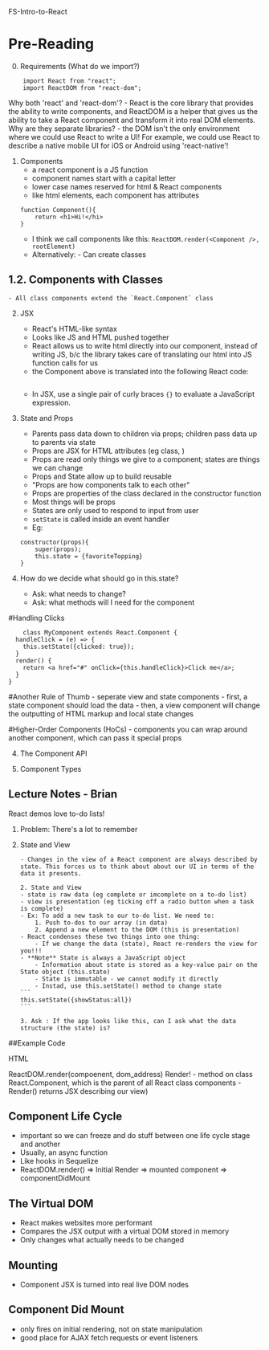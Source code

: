 FS-Intro-to-React

# Pre-Reading

0. Requirements (What do we import?)
```
    import React from "react";
    import ReactDOM from "react-dom";
```

Why both 'react' and 'react-dom'? - React is the core library that provides the ability to write components, and ReactDOM is a helper that gives us the ability to take a React component and transform it into real DOM elements.
Why are they separate libraries? - the DOM isn't the only environment where we could use React to write a UI! For example, we could use React to describe a native mobile UI for iOS or Android using 'react-native'!

1. Components
    - a react component is a JS function
    - component names start with a capital letter
    - lower case names reserved for html & React components
    - like html elements, each component has attributes
    ```
    function Component(){
        return <h1>Hi!</hi>
    }
    ```
    - I think we call components like this:
      `ReactDOM.render(<Component />, rootElement)`
    - Alternatively: - Can create classes

## 1.2. Components with Classes

    - All class components extend the `React.Component` class

2. JSX

    - React's HTML-like syntax
    - Looks like JS and HTML pushed together
    - React allows us to write html directly into our component, instead of writing JS, b/c the library takes care of translating our html into JS function calls for us
    - the Component above is translated into the following React code:

    ```React.createElement("h1", null, "Hi!")

    ```
    - In JSX, use a single pair of curly braces `{}` to evaluate a JavaScript expression.

3. State and Props

    - Parents pass data down to children via props; children pass data up to parents via state
    - Props are JSX for HTML attributes (eg class, )
    - Props are read only things we give to a component; states are things we can change
    - Props and State allow up to build reusable
    - "Props are how components talk to each other"
    - Props are properties of the class declared in the constructor function
    - Most things will be props
    - States are only used to respond to input from user
    - `setState` is called inside an event handler
    - Eg:

    ```
    constructor(props){
        super(props);
        this.state = {favoriteTopping}
    }
    ```

4. How do we decide what should go in this.state?
    - Ask: what needs to change?
    - Ask: what methods will I need for the component

#Handling Clicks

```
    class MyComponent extends React.Component {
  handleClick = (e) => {
    this.setState({clicked: true});
  }
  render() {
    return <a href="#" onClick={this.handleClick}>Click me</a>;
  }
}
```

#Another Rule of Thumb - seperate view and state components - first, a state component should load the data - then, a view component will change the outputting of HTML markup and local state changes

#Higher-Order Components (HoCs) - components you can wrap around another component, which can pass it special props

4. The Component API

5. Component Types

## Lecture Notes - Brian

React demos love to-do lists!

1.  Problem: There's a lot to remember

2.  State and View

        - Changes in the view of a React component are always described by state. This forces us to think about about our UI in terms of the data it presents.

        2. State and View
        - state is raw data (eg complete or imcomplete on a to-do list)
        - view is presentation (eg ticking off a radio button when a task is complete)
        - Ex: To add a new task to our to-do list. We need to:
            1. Push to-dos to our array (in data)
            2. Append a new element to the DOM (this is presentation)
        - React condenses these two things into one thing:
            - If we change the data (state), React re-renders the view for you!!!
        - **Note** State is always a JavaScript object
            - Information about state is stored as a key-value pair on the State object (this.state)
            - State is immutable - we cannot modify it directly
            - Instad, use this.setState() method to change state
        ```
        this.setState({showStatus:all})
        ```

        3. Ask : If the app looks like this, can I ask what the data structure (the state) is?

##Example Code

HTML

<body>
    <div id="root"></div>
</body>

ReactDOM.render(compoenent, dom_address)
Render! - method on class React.Component, which is the parent of all React class components - Render() returns JSX describing our view)

## Component Life Cycle
-   important so we can freeze and do stuff between one life cycle stage and another
-   Usually, an async function
-   Like hooks in Sequelize
-   ReactDOM.render() => Initial Render => mounted component => componentDidMount

## The Virtual DOM
-   React makes websites more performant
-   Compares the JSX output with a virtual DOM stored in memory
-   Only changes what actually needs to be changed

## Mounting
-   Component JSX is turned into real live DOM nodes

## Component Did Mount
-   only fires on initial rendering, not on state manipulation
-   good place for AJAX fetch requests or event listeners
